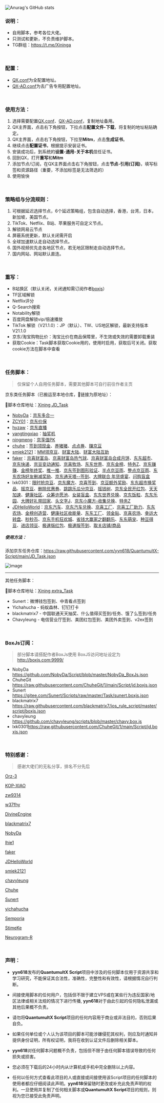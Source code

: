 ![Anurag's GitHub stats](https://github-readme-stats.vercel.app/api?username=yyn618&show_icons=true&theme=vue-dark)

### 说明：

* 自用脚本，参考各位大佬。
* 只测试和更新，不负责维护脚本。
* TG群组：https://t.me/Xininga

<br>

### 配置：

* [QX.conf](https://raw.githubusercontent.com/yyn618/QuantumultX-Script/main/QX.conf)为全配置地址。
* [QX-AD.conf](https://raw.githubusercontent.com/yyn618/QuantumultX-Script/main/QX-AD.conf)为去广告专用配置地址。

<br>

### 使用方法：

1. 选择需要配置[QX.conf](https://raw.githubusercontent.com/yyn618/QuantumultX-Script/main/QX.conf)、[QX-AD.conf](https://raw.githubusercontent.com/yyn618/QuantumultX-Script/main/QX-AD.conf)，复制地址备用。
2. QX主界面，点击右下角按钮，下拉点击**配置文件-下载**，将复制的地址粘贴确定。
3. QX主界面，点击右下角按钮，下拉至**Mitm**，点击**生成证书**。
4. 继续点击**配置证书**，根据提示安装证书。
5. 安装成功后，到系统的**设置-通用-关于本机**信任证书。
6. 回到QX，打开**重写**和**Mitm**
7. 添加节点/订阅，在QX主界面点击右下角按钮，点击**节点-引用(订阅)**，填写标签和资源路径（重要，不添加标签是无法筛选的）
8. 使用愉快

<br>

### 策略组与分流规则：

1. 可根据延迟选择节点，6个延迟策略组，包含自动选择，香港，台湾，日本，新加坡，美国节点。
2. TikTok、Netflix、B站、苹果服务可自定义节点。
3. 解锁网易云节点
4. 屏蔽系统更新，默认关闭需开启
5. 全球加速默认走自动选择节点。
6. 国外视频优先走各地区节点，若无地区限制走自动选择节点。
7. 国内网站、网站默认直连。

<br>

### 重写：

- B站换区（默认关闭，关闭通知需订阅作者[boxjs](https://raw.githubusercontent.com/NobyDa/Script/master/NobyDa_BoxJs.json)）
- TF区域解锁
- Netflix评分
- Q-Search搜索
- Notability解锁
- 百度网盘解锁vip/倍速播放
- TikTok 解锁（V21.1.0）：JP（默认）、TW、US地区解锁，最新支持版本V21.1.0
- 京东/淘宝购物比价：淘宝比价在商品保障里，不生效或失效的需要卸载重装
- 获取Cookie：Task脚本获取Cookie用的，使用时启用，获取后可关闭。获取cookie方法在脚本中查看

<br>

### 任务脚本：

> 仅保留个人自用任务脚本，需要其他脚本可自行前往作者主页

京东类任务脚本（已搬运至本地仓库，🔗链接为原地址）：

🔗脚本仓库地址：[Xining JD_Task](https://raw.githubusercontent.com/yyn618/QuantumultX-Script/main/JD_Task.json)

- [NobyDa](https://github.com/NobyDa/Script)：[京东多合一](https://github.com/NobyDa/Script/blob/master/JD-DailyBonus/JD_DailyBonus.js)
- [ZCY01](https://github.com/ZCY01/daily_scripts/tree/main/jd)：[京东价保](https://github.com/ZCY01/daily_scripts/blob/main/jd/jd_priceProtect.js)
- [hyzaw](https://www.notion.so/task-1a80bc2c08944d4ba3ba1b7ae1675f65)：[京东直播](https://github.com/hyzaw/scripts/blob/main/jd_live.js)
- [yangtingxiao](https://github.com/yangtingxiao/QuantumultX/tree/master/scripts/jd)：[抽奖机](https://github.com/yangtingxiao/QuantumultX/blob/master/scripts/jd/jd_lotteryMachine.js)
- [ningmeng](https://github.com/panghu999/ningmeng)：[京享值PK](https://github.com/qqsdff/panghu/blob/master/jd_pk.js)
- [chuhe](https://github.com/ChuheGit/1/tree/main/Script/jd_scripts)：[签到领现金](https://github.com/ChuheGit/1/blob/main/Script/jd_scripts/jd_cash.js)、[养猪猪](https://github.com/ChuheGit/1/blob/main/Script/jd_scripts/jd_pigPet.js)、[点点券](https://github.com/ChuheGit/1/blob/main/Script/jd_scripts/jd_necklace.js)、[赚京豆](https://github.com/qqsdff/jd_scripts/blob/master/jd_syj.js)
- [smiek2121](https://github.com/smiek2121/scripts)：[MM领京豆](https://github.com/smiek2121/scripts/blob/master/gua_MMdou.js)、[财富大陆](https://github.com/smiek2121/scripts/blob/master/gua_wealth_island.js)、[财富大陆互助](https://github.com/smiek2121/scripts/blob/master/gua_wealth_island_help.js)
- [faker](https://github.com/shufflewzc/faker2)：[京喜财富岛](https://github.com/shufflewzc/faker2/blob/main/jd_cfd.js)、[京喜财富岛热气球](https://github.com/shufflewzc/faker2/blob/main/jd_cfd_loop.js)、[京喜财富岛合成月饼](https://github.com/shufflewzc/faker2/blob/main/jd_cfd_mooncake.js)、[东东超市](https://github.com/shufflewzc/faker2/blob/main/jd_superMarket.js)、[京东快递](https://github.com/shufflewzc/faker2/blob/main/jd_kd.js)、[京豆变动通知](https://github.com/shufflewzc/faker2/blob/main/jd_bean_change.js)、[京喜牧场](https://github.com/shufflewzc/faker2/blob/main/jd_jxmc.js)、[东东世界](https://github.com/shufflewzc/faker2/blob/main/jd_ddworld.js)、[京东金榜](https://github.com/shufflewzc/faker2/blob/main/jd_gold_sign.js)、[特务Z](https://github.com/shufflewzc/faker2/blob/main/jd_superBrand.js)、[京东赚赚](https://github.com/shufflewzc/faker2/blob/main/jd_jdzz.js)、[金榜年终奖](https://github.com/shufflewzc/faker2/blob/main/jd_split.js)、[推一推](https://github.com/shufflewzc/faker2/blob/main/jd_tyt.js)、[京东签到图形验证](https://github.com/shufflewzc/faker2/blob/main/jd_sign_graphics.js)、[半点京豆雨](https://github.com/shufflewzc/faker2/blob/main/jd_redrain_half.js)、[整点京豆雨](https://github.com/shufflewzc/faker2/blob/main/jd_redrain.js)、[东东农场好友删减奖励](https://github.com/shufflewzc/faker2/blob/main/jd_fruit_friend.js)、[京东通天塔--签到](https://github.com/shufflewzc/faker2/blob/main/jd_m_sign.js)、[大牌联合 年货盛宴](https://github.com/shufflewzc/faker2/blob/main/jd_rush_lzdz1_nh.js)、[闪购盲盒](https://github.com/shufflewzc/faker2/blob/main/jd_sgmh.js)
- lxk0301：[限时抢京豆](https://github.com/shufflewzc/faker2/blob/main/jd_xsqjd.js)、[京东魔方](https://github.com/shufflewzc/faker2/blob/main/jd_mf.js)、[京喜签到](https://github.com/shufflewzc/faker2/blob/main/jx_sign.js)、[京豆额外奖励](https://github.com/qqsdff/jd_scripts/blob/master/jd_bean_home.js)、[东东超市换奖品](https://github.com/qqsdff/jd_scripts/blob/master/jd_blueCoin.js)、[摇京豆](https://github.com/qqsdff/jd_scripts/blob/master/jd_club_lottery.js)、[删除优惠券](https://github.com/qqsdff/jd_scripts/blob/master/jd_delCoupon.js)、[跳跳乐瓜分京豆](https://github.com/qqsdff/jd_scripts/blob/master/jd_jump.js)、[摇钱树](https://github.com/qqsdff/jd_scripts/blob/master/jd_moneyTree.js)、[京东全民开红包](https://github.com/qqsdff/jd_scripts/blob/master/jd_redPacket.js)、[天天加速](https://github.com/qqsdff/jd_scripts/blob/master/jd_speed.js)、[健康社区](https://github.com/shufflewzc/faker2/blob/main/jd_health_collect.js)、[众筹许愿池](https://github.com/shufflewzc/faker2/blob/main/jd_wish.js)、[女装盲盒](https://github.com/shufflewzc/faker2/blob/main/jd_nzmh.js)、[东东世界兑换](https://github.com/shufflewzc/faker2/blob/main/jd_ddworld_exchange.js)、[京东饭粒](https://github.com/shufflewzc/faker2/blob/main/jd_fanli.js)、[东东乐园](https://github.com/shufflewzc/faker2/blob/main/jd_ddly.js)、[大牌好礼带回家](https://github.com/shufflewzc/faker2/blob/main/jd_lzdz1_customized10.js)、[头文字J](https://github.com/shufflewzc/faker2/blob/main/jd_nhRed.js)、[京东小魔方-收集兑换](https://github.com/shufflewzc/faker2/blob/main/jd_mofang_ex.js)、[特务Z ](https://github.com/shufflewzc/faker2/blob/main/jd_productZ4Brand.js)
- [JDHelloWorld](https://github.com/JDHelloWorld/jd_scripts)：[京东汽车](https://github.com/JDHelloWorld/jd_scripts/blob/main/jd_car.js)、[京东汽车兑换](https://github.com/JDHelloWorld/jd_scripts/blob/main/jd_car_exchange.js)、[京喜工厂](https://github.com/JDHelloWorld/jd_scripts/blob/main/jd_dreamFactory.js)、[京喜工厂助力](https://github.com/JDHelloWorld/jd_scripts/blob/main/jd_dreamFactory_help.js)、[东东农场](https://github.com/JDHelloWorld/jd_scripts/blob/main/jd_fruit.js)、[金榜创造营](https://github.com/JDHelloWorld/jd_scripts/blob/main/jd_gold_creator.js)、[健康社区收能量](https://github.com/JDHelloWorld/jd_scripts/blob/main/jd_health_collect.js)、[东东工厂](https://github.com/JDHelloWorld/jd_scripts/blob/main/jd_jdfactory.js)、[领金贴](https://github.com/JDHelloWorld/jd_scripts/blob/main/jd_jin_tie.js)、[京喜农场](https://github.com/JDHelloWorld/jd_scripts/blob/main/jd_jxnc.js)、[幸运大转盘](https://github.com/JDHelloWorld/jd_scripts/blob/main/jd_market_lottery.js)、[秒秒币](https://github.com/JDHelloWorld/jd_scripts/blob/main/jd_ms.js)、[京东手机狂欢城](https://github.com/JDHelloWorld/jd_scripts/blob/main/jd_carnivalcity.js)、[省钱大赢家之翻翻乐](https://github.com/JDHelloWorld/jd_scripts/blob/main/jd_big_winner.js)、[东东萌宠](https://github.com/JDHelloWorld/jd_scripts/blob/main/jd_pet.js)、[种豆得豆](https://github.com/JDHelloWorld/jd_scripts/blob/main/jd_plantBean.js)、[进店领豆](https://github.com/JDHelloWorld/jd_scripts/blob/main/jd_shop.js)、[极速版红包](https://github.com/JDHelloWorld/jd_scripts/blob/main/jd_speed_redpocke.js)、[极速版签到](https://github.com/JDHelloWorld/jd_scripts/blob/main/jd_speed_sign.js)、[取关店铺/商品](https://github.com/JDHelloWorld/jd_scripts/blob/main/jd_unsubscribe.js)

##### 使用方法：

添加京东任务仓库：https://raw.githubusercontent.com/yyn618/QuantumultX-Script/main/JD_Task.json

![image](https://user-images.githubusercontent.com/31948921/141168012-5256d021-5f8a-4336-b68f-8fc194b3e919.png)



---

其他任务脚本：

🔗脚本仓库地址：[Xining extra_Task](https://raw.githubusercontent.com/yyn618/QuantumultX-Script/main/extra_Task.json)

- Sunert：微博钱包签到、中青看点签到
- Yichahucha - 蚂蚁森林、钉钉打卡
- blackmatrix7 - 中国联通天天抽奖、什么值得买签到/任务、饿了么签到/任务
- Chavyleung - 电信营业厅签到、美团红包签到、美团外卖签到、v2ex签到

<br>

### BoxJs订阅：

> 部分脚本请搭配作者BoxJs使用
> BoxJS访问地址设定为 <http://boxjs.com:9999/>

- NobyDa <https://github.com/NobyDa/Script/blob/master/NobyDa_BoxJs.json>
- ChuheGit <https://raw.githubusercontent.com/ChuheGit/1/main/Script/jd.boxjs.json>
- Sunert <https://gitee.com/Sunert/Scripts/raw/master/Task/sunert.boxjs.json>
- blackmatrix7 <https://raw.githubusercontent.com/blackmatrix7/ios_rule_script/master/script/boxjs.json>
- chavyleung <https://github.com/chavyleung/scripts/blob/master/chavy.box.js>
- lxk0301<https://raw.githubusercontent.com/ChuheGit/1/main/Script/jd.boxjs.json>

<br>

### 特别感谢：

>感谢大佬们的无私分享，排名不分先后

[Orz-3](https://github.com/Orz-3/QuantumultX)

[KOP-XIAO](https://github.com/KOP-XIAO/QuantumultX)

[zw9314](https://github.com/nzw9314/QuantumultX/tree/master)

[w37fhy](https://github.com/w37fhy/QuantumultX/edit/master)

[DivineEngine](https://github.com/DivineEngine/Profiles/tree/master)

[blackmatrix7](https://github.com/blackmatrix7/ios_rule_script)

[NobyDa](https://github.com/NobyDa/Script)

[lhie1](https://github.com/lhie1/Rules/tree/master/QuantumultX)

[faker](https://github.com/shufflewzc/faker2)

[JDHelloWorld](https://github.com/JDHelloWorld/jd_scripts)

[smiek2121](https://github.com/smiek2121/scripts)

[chavyleung](https://github.com/chavyleung/scripts)

[Chuhe](https://github.com/ChuheGit/1)

[Sunert](https://gitee.com/Sunert/Scripts/tree/master)

[yichahucha](https://github.com/yichahucha/surge)

[Semporia](https://github.com/Semporia/TikTok-Unlock)

[StimeKe](https://github.com/StimeKe?tab=repositories)

[Neurogram-R](https://github.com/Neurogram-R/Surge)

<br>

### 声明：

* **yyn618**发布的**QuantumultX Script**项目中涉及的任何脚本仅用于资源共享和学习研究，不能保证其合法性，准确性，完整性和有效性，请根据情况自行判断。

* 间接使用脚本的任何用户，包括但不限于建立VPS或在某些行为违反国家/地区法律或相关法规的情况下进行传播, **yyn618**对于由此引起的任何隐私泄漏或其他后果概不负责。

* 请勿将**QuantumultX Script**项目的任何内容用于商业或非法目的，否则后果自负。

* 如果任何单位或个人认为该项目的脚本可能涉嫌侵犯其权利，则应及时通知并提供身份证明，所有权证明，我将在收到认证文件后删除相关脚本。

* **yyn618**对任何脚本问题概不负责，包括但不限于由任何脚本错误导致的任何损失或损害。

* 您必须在下载后的24小时内从计算机或手机中完全删除以上内容。

* 任何以任何方式查看此项目的人或直接或间接使用该Script项目的任何脚本的使用者都应仔细阅读此声明。**yyn618**保留随时更改或补充此免责声明的权利。一旦使用并复制了任何相关脚本或**QuantumultX Script**项目的规则，则视为您已接受此免责声明。
